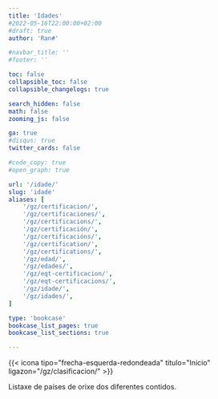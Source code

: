 ```yaml
---
title: 'Idades'
#2022-05-16T22:00:00+02:00
#draft: true
author: 'Ran#'

#navbar_title: ''
#footer: ''

toc: false
collapsible_toc: false
collapsible_changelogs: true

search_hidden: false
math: false
zooming_js: false

ga: true
#disqus: true
twitter_cards: false

#code_copy: true
#open_graph: true

url: '/idade/'
slug: 'idade'
aliases: [
    '/gz/certificacion/',
    '/gz/certificaciones/',
    '/gz/certificacions/',
    '/gz/certificación/',
    '/gz/certificacións/',
    '/gz/certification/',
    '/gz/certifications/',
    '/gz/edad/',
    '/gz/edades/',
    '/gz/eqt-certificacion/',
    '/gz/eqt-certificacions/',
    '/gz/idade/',
    '/gz/idades/',
]

type: 'bookcase'
bookcase_list_pages: true
bookcase_list_sections: true

---
```


{{< icona tipo="frecha-esquerda-redondeada" titulo="Inicio" ligazon="/gz/clasificacion/" >}}

Listaxe de países de orixe dos diferentes contidos.
